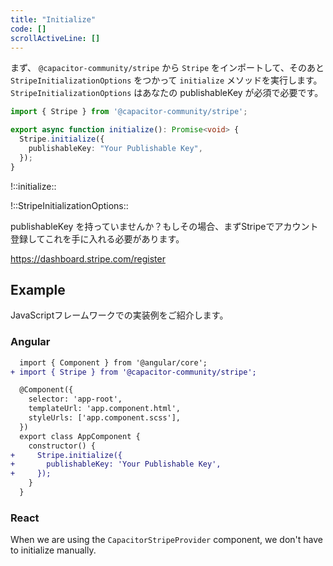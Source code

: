 ```yaml
---
title: "Initialize"
code: []
scrollActiveLine: []
---
```


まず、 `@capacitor-community/stripe` から `Stripe` をインポートして、そのあと `StripeInitializationOptions` をつかって `initialize` メソッドを実行します。
`StripeInitializationOptions` はあなたの publishableKey が必須で必要です。

```ts
import { Stripe } from '@capacitor-community/stripe';

export async function initialize(): Promise<void> {
  Stripe.initialize({
    publishableKey: "Your Publishable Key",
  });
}
```

!::initialize::

!::StripeInitializationOptions::

publishableKey を持っていませんか？もしその場合、まずStripeでアカウント登録してこれを手に入れる必要があります。

https://dashboard.stripe.com/register


## Example

JavaScriptフレームワークでの実装例をご紹介します。

### Angular

```diff ts: app.component.ts
  import { Component } from '@angular/core';
+ import { Stripe } from '@capacitor-community/stripe';

  @Component({
    selector: 'app-root',
    templateUrl: 'app.component.html',
    styleUrls: ['app.component.scss'],
  })
  export class AppComponent {
    constructor() {
+     Stripe.initialize({
+       publishableKey: 'Your Publishable Key',
+     });
    }
  }
```

### React

When we are using the `CapacitorStripeProvider` component, we don't have to initialize manually.